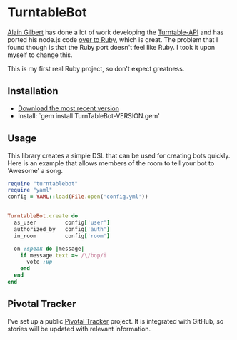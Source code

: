 # TurntableBot

[Alain Gilbert](https://github.com/alaingilbert) has done a lot of work developing the [Turntable-API](https://github.com/alaingilbert/Turntable-API) and has ported his node.js code [over to Ruby](https://github.com/alaingilbert/Turntable-API/tree/master/ruby_ttapi), which is great.  The problem that I found though is that the Ruby port doesn't feel like Ruby.  I took it upon myself to change this.

This is my first real Ruby project, so don't expect greatness. 

## Installation

* [Download the most recent version](https://github.com/mrhazel/TurntableBot/downloads)
* Install: `gem install TurnTableBot-VERSION.gem'

## Usage

This library creates a simple DSL that can be used for creating bots quickly.  Here is an example that allows members of the room to tell your bot to 'Awesome' a song.

```ruby
require "turntablebot"
require "yaml"
config = YAML::load(File.open('config.yml'))


TurntableBot.create do
  as_user         config['user']
  authorized_by   config['auth']
  in_room         config['room']

  on :speak do |message|
    if message.text =~ /\/bop/i
      vote :up
    end
  end
end
```

## Pivotal Tracker

I've set up a public [Pivotal Tracker](https://www.pivotaltracker.com/projects/685719) project.  It is integrated with GitHub, so stories will be updated with relevant information.